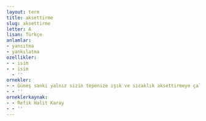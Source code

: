 ```yaml
---
layout: term
title: aksettirme
slug: aksettirme
letter: A
lisan: Türkçe
anlamlar:
- yansıtma
- yankılatma
ozellikler:
- - isim
- - isim
  - ''
ornekler:
- - Güneş sanki yalnız sizin tepenize ışık ve sıcaklık aksettirmeye çalışıyor.
- - ''
orneklerkaynak:
- - Refik Halit Karay
- - ''
---
```

